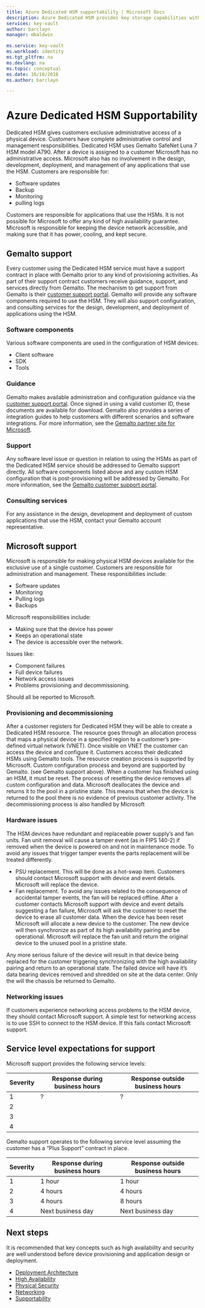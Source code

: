 ```yaml
---
title: Azure Dedicated HSM supportability | Microsoft Docs
description: Azure Dedicated HSM provides key storage capabilities within Azure that meets FIPS 140-2 Level 3 certification
services: key-vault
author: barclayn
manager: mbaldwin

ms.service: key-vault
ms.workload: identity
ms.tgt_pltfrm: na
ms.devlang: na
ms.topic: conceptual
ms.date: 10/10/2018
ms.author: barclayn

---
```


# Azure Dedicated HSM Supportability

Dedicated HSM gives customers exclusive administrative access of a physical device. Customers have complete administrative control and management responsibilities. Dedicated HSM uses Gemalto SafeNet Luna 7 HSM model A790.  After a device is assigned to a customer Microsoft has no administrative access. Microsoft also has no involvement in the design, development, deployment, and management of any applications that use the HSM.  Customers are responsible for:

* Software updates
* Backup
* Monitoring
* pulling logs

Customers are responsible for applications that use the HSMs. It is not possible for Microsoft to offer any kind of high availability guarantee.  Microsoft is responsible for keeping the device network accessible, and making sure that it has power, cooling, and kept secure.  

## Gemalto support

Every customer using the Dedicated HSM service must have a support contract in place with Gemalto prior to any kind of provisioning activities. As part of their support contract customers receive guidance, support, and services directly from Gemalto. The mechanism to get support from Gemalto is their [customer support portal](https://supportportal.gemalto.com/csm/).
Gemalto will provide any software components required to use the HSM. They will also support configuration, and consulting services for the design, development, and deployment of applications using the HSM.

### Software components

Various software components are used in the configuration of HSM devices:

* Client software
* SDK
* Tools

### Guidance

Gemalto makes available administration and configuration guidance via the [customer support portal](https://supportportal.gemalto.com/csm/). Once signed in using a valid customer ID, these documents are available for download.
Gemalto also provides a series of integration guides to help customers with different scenarios and software integrations. For more information, see the [Gemalto partner site for Microsoft](https://safenet.gemalto.com/partners/microsoft/).

### Support

Any software level issue or question in relation to using the HSMs as part of the Dedicated HSM service should be addressed to Gemalto support directly. All software components listed above and any custom HSM configuration that is post-provisioning will be addressed by Gemalto. For more information, see the [Gemalto customer support portal](https://supportportal.gemalto.com/csm/).

### Consulting services

For any assistance in the design, development and deployment of custom applications that use the HSM, contact your Gemalto account representative.

## Microsoft support

Microsoft is responsible for making physical HSM devices available for the exclusive use of a single customer. Customers are responsible for administration and management.  These responsibilities include:

* Software updates
* Monitoring
* Pulling logs
* Backups

Microsoft responsibilities include:

* Making sure that the device has power
* Keeps an operational state
* The device is accessible over the network.

Issues like:

* Component failures
* Full device failures
* Network access issues
* Problems provisioning and decommissioning.  

Should all be reported to Microsoft.

### Provisioning and decommissioning

After a customer registers for Dedicated HSM they will be able to create a Dedicated HSM resource. The resource goes through an allocation process that maps a physical device in a specified region to a customer’s pre-defined virtual network (VNET).  Once visible on VNET the customer can access the device and configure it. Customers access their dedicated HSMs using Gemalto tools. The resource creation process is supported by Microsoft. Custom configuration process and beyond are supported by Gemalto. (see Gemalto support above).
When a customer has finished using an HSM, it must be reset. The process of resetting the device removes all custom configuration and data. Microsoft deallocates the device and returns it to the pool in a pristine state. This means that when the device is returned to the pool there is no evidence of previous customer activity. The decommissioning process is also handled by Microsoft 

### Hardware issues

The HSM devices have redundant and replaceable power supply’s and fan units. Fan unit removal will cause a tamper event (as in FIPS 140-2) if removed when the device is powered on and not in maintenance mode. To avoid any issues that trigger tamper events the parts replacement will be treated differently.

* PSU replacement. This will be done as a hot-swap item. Customers should contact Microsoft support with device and event details. Microsoft will replace the device.
* Fan replacement. To avoid any issues related to the consequence of accidental tamper events, the fan will be replaced offline. After a customer contacts Microsoft support with device and event details suggesting a fan failure, Microsoft will ask the customer to reset the device to erase all customer data. When the device has been reset Microsoft will allocate a new device to the customer. The new device will then synchronize as part of its high availability pairing and be operational. Microsoft will replace the fan unit and return the original device to the unused pool in a pristine state.

Any more serious failure of the device will result in that device being replaced for the customer triggering synchronizing with the high availability pairing and return to an operational state. The failed device will have it’s data bearing devices removed and shredded on site at the data center. Only the will the chassis be returned to Gemalto.  

### Networking issues

If customers experience networking access problems to the HSM device, they should contact Microsoft support. A simple test for networking access is to use SSH to connect to the HSM device. If this fails contact Microsoft support.

## Service level expectations for support

Microsoft support provides the following service levels:

|Severity   | Response during business hours   | Response outside business hours   |
|---|---|---|
| 1  | ?  | ?  |
| 2  |   |   |
| 3  |   |   |
| 4  |   |   |

Gemalto support operates to the following service level assuming the customer has a “Plus Support” contract in place.

|Severity   | Response during business hours   | Response outside business hours   |
|---|---|---|
| 1  | 1 hour  | 1 hour  |
| 2  | 4 hours  | 4 hours  |
| 3  | 4 hours  | 8 hours  |
| 4  | Next business day  | Next business day  |

## Next steps

It is recommended that key concepts such as high availability and security are well understood before device provisioning and application design or deployment.

* [Deployment Architecture](deployment-architecture.md)
* [High Availability](high-availability.md)
* [Physical Security](physical-security.md)
* [Networking](networking.md)
* [Supportability](supportability.md)
